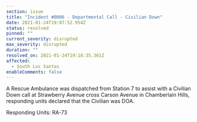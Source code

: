 ```yaml
---
section: issue
title: "Incident #0006 - Departmental Call - Civilian Down"
date: 2021-01-24T19:07:52.954Z
status: resolved
pinned: ""
current_severity: disrupted
max_severity: disrupted
duration: ""
resolved_on: 2021-01-24T19:18:35.361Z
affected:
  - South Los Santos
enableComments: false
---
```

A Rescue Ambulance was dispatched from Station 7 to assist with a Civilian Down call at Strawberry Avenue cross Carson Avenue in Chamberlain Hills, responding units declared that the Civilian was DOA.

Responding Units: RA-73